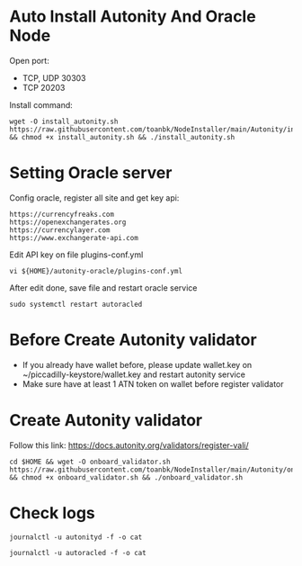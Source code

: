 # Auto Install Autonity And Oracle Node

Open port: 
- TCP, UDP 30303
- TCP 20203

Install command:

    wget -O install_autonity.sh https://raw.githubusercontent.com/toanbk/NodeInstaller/main/Autonity/install_node.sh && chmod +x install_autonity.sh && ./install_autonity.sh

# Setting Oracle server

Config oracle, register all site and get key api:

    https://currencyfreaks.com
    https://openexchangerates.org
    https://currencylayer.com
    https://www.exchangerate-api.com

Edit API key on file plugins-conf.yml

    vi ${HOME}/autonity-oracle/plugins-conf.yml

After edit done, save file and restart oracle service

    sudo systemctl restart autoracled

# Before Create Autonity validator
- If you already have wallet before, please update wallet.key on ~/piccadilly-keystore/wallet.key and restart autonity service
- Make sure have at least 1 ATN token on wallet before register validator

# Create Autonity validator

Follow this link: https://docs.autonity.org/validators/register-vali/

    cd $HOME && wget -O onboard_validator.sh https://raw.githubusercontent.com/toanbk/NodeInstaller/main/Autonity/onboard_validator.sh && chmod +x onboard_validator.sh && ./onboard_validator.sh

# Check logs

    journalctl -u autonityd -f -o cat

    journalctl -u autoracled -f -o cat
